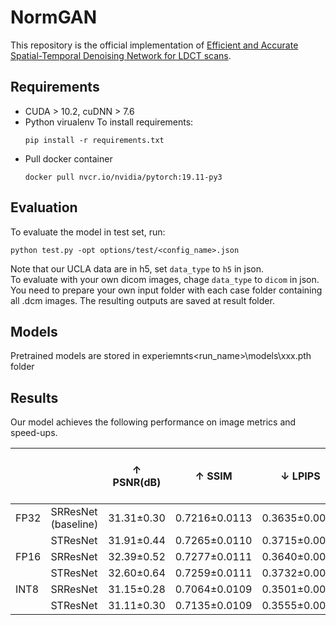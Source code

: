 # NormGAN

This repository is the official implementation of [Efficient and Accurate Spatial-Temporal Denoising Network for LDCT scans](https://arxiv.org/pdf/2001.08741). 


## Requirements
* CUDA > 10.2, cuDNN > 7.6
* Python virualenv
  To install requirements:
  ```setup
  pip install -r requirements.txt
  ```
* Pull docker container 
  ```
  docker pull nvcr.io/nvidia/pytorch:19.11-py3
  ```
<!-- > 📋Describe how to set up the environment, e.g. pip/conda/docker commands, download datasets, etc... -->


<!-- > 📋Describe how to train the models, with example commands on how to train the models in your paper, including the full training procedure and appropriate hyperparameters. -->

## Evaluation
To evaluate the model in test set, run:
```eval
python test.py -opt options/test/<config_name>.json
```
Note that our UCLA data are in h5, set `data_type` to `h5` in json.  
To evaluate with your own dicom images, chage `data_type` to `dicom` in json. You need to prepare your own input folder with each case folder containing all .dcm images. The resulting outputs are saved at result folder.

## Models
Pretrained models are stored in experiemnts\<run_name>\models\xxx.pth folder

## Results

Our model achieves the following performance on image metrics and speed-ups. 

|      |                      | ↑ PSNR(dB)          | ↑ SSIM          | ↓ LPIPS           | Inference time (sec) | Training time  per iter (sec) | Inference Speed-up | Training Speed-up |
|------|----------------------|---------------------|-----------------|:-----------------:|----------------------|-------------------------------|--------------------|-------------------|
| FP32 | SRResNet  (baseline) | 31.31±0.30          | 0.7216±0.0113   | 0.3635±0.0074     | 27.4(446.7*)         | 6.5                           | N/A                | N/A               |
|      | STResNet             | 31.91±0.44          | 0.7265±0.0110   | 0.3715±0.0075     | 14.4(267.0*)         | 3.9                           | 1.67               | 1.65              |
| FP16 | SRResNet             | 32.39±0.52          | 0.7277±0.0111   | 0.3640±0.0075     | 13.8                 | 4.9                           | N/A                | 1.31              |
|      | STResNet             | 32.60±0.64          | 0.7259±0.0111   | 0.3732±0.0076     | 17.0                 | 3.2                           | N/A                | 2.04              |
| INT8 | SRResNet             | 31.15±0.28          | 0.7064±0.0109   | 0.3501±0.0075     | 108.7*               | N/A                           | 4.11               | N/A               |
|      | STResNet             | 31.11±0.30          | 0.7135±0.0109   | 0.3555±0.0076     | 62.8*                | N/A                           | 7.11               | N/A               |

<!-- >  📋Include a table of results from your paper, and link back to the leaderboard for clarity and context. If your main result is a figure, include that figure and link to the command or notebook to reproduce it. 
